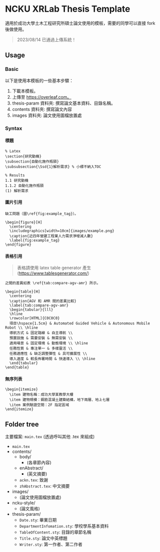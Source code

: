 # NCKU XRLab Thesis Template

適用於成功大學土木工程研究所碩士論文使用的模板，需要的同學可以直接 fork 後做使用。

> 2023/08/14 已通過上傳系統！

## Usage

### Basic

以下是使用本模板的一些基本步驟：

1. 下載本模板。
2. 上傳至 https://overleaf.com。
3. thesis-param 資料夾: 撰寫論文基本資料、目錄名稱。
4. contents 資料夾: 撰寫論文內容
5. images 資料夾: 論文使用圖檔放置處

### Syntax

#### 標題

```latex=
% Latex
\section{研究動機}
\subsection{自動化施作瓶頸}
\subsubsection{\Ssd{1}解析需求} % 小標不納入TOC
```

```latex=
% Results
1.1 研究動機
1.1.2 自動化施作瓶頸
(1) 解析需求
```

#### 圖片引用

```latex=
缺工問題（圖\ref{fig:example_tag}）。

\begin{figure}[H]
  \centering
  \includegraphics[width=10cm]{images/example.png}
  \caption{近四年營建工程業人力需求淨增減人數}
  \label{fig:example_tag}
\end{figure}
```

#### 表格引用

> 表格請使用 latex table generator 產生 (https://www.tablesgenerator.com/)

```latex=
之間的差異如表 \ref{tab:compare-agv-amr} 所示。

\begin{table}[H]
  \centering
  \caption{AGV 和 AMR 間的差異比較}
  \label{tab:compare-agv-amr}
  \begin{tabular}{lll}
  \hline
  \rowcolor[HTML]{C0C0C0} 
  項目\hspace{1.5cm} & Automated Guided Vehicle & Autonomous Mobile Robot \\ \hline
  導航方式 & 固定路線 & 自主導航 \\
  預置設施 & 需要安裝 & 無需安裝 \\
  適用場景 & 固定環境 & 動態環境 \\ \hline
  任務性質 & 專注單一 & 多樣靈活 \\
  任務適應性 & 缺乏調整彈性 & 具可擴展性 \\
  導入速度 & 較長佈署時間 & 快速導入 \\ \hline
  \end{tabular}
\end{table}
```

#### 無序列表

```latex=
\begin{itemize}
  \item 建物名稱：成功大學某教學大樓
  \item 建物規模：鋼筋混凝土建築結構，地下兩層、地上七層
  \item 案例驗證空間：2F 指定區域
\end{itemize}
```

## Folder tree

主要檔案: `main.tex` (透過呼叫其他 .tex 來組成)

* `main.tex`
* contents/
  * body/
    * (各章節內容)
  * enAbstract/
    * (英文摘要)
  * `ackn.tex`: 致謝
  * `zhAbstract.tex`: 中文摘要
* images/
  * (論文使用圖檔放置處)
* ncku-style/
  * (論文風格)
* thesis-param/
  * `Date.sty`: 畢業日期
  * `DepartmentInfomation.sty`: 學校學系基本資料
  * `TableOfContent.sty`: 目錄的章節名稱
  * `Title.sty`: 論文中英標題
  * `Writer.sty`: 第一作者、第二作者